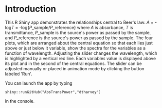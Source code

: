 # Introduction
This R Shiny app demonstrates the relationships central to Beer's law: *A* = -log*T* = -log{*P*_sample/*P*_reference} where *A* is absorbance, *T* is transmittance, *P*_sample is the source's power as passed by the sample, and *P*_reference is the source's power as passed by the sample. The four plots, which are arranged about the central equation so that each lies just above or just below it variable, show the spectra for the variables as a function of wavelength. Adjusting the slider changes the wavelength, which is highlighted by a vertical red line. Each variables value is displayed above its plot and in the second of the central equations. The slider can be adjusted manually or placed in animation mode by clicking the button labeled 'Run'.

You can launch the app by typing

    shiny::runGitHub("AbsTransPower","dtharvey")

in the console.
